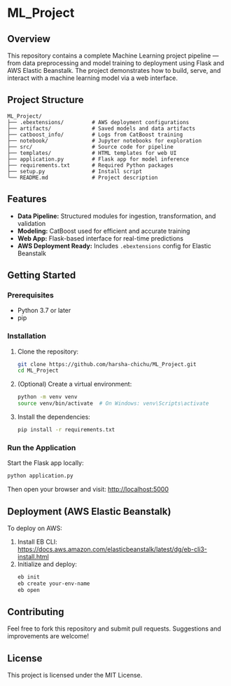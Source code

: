 # ML_Project

## Overview

This repository contains a complete Machine Learning project pipeline — from data preprocessing and model training to deployment using Flask and AWS Elastic Beanstalk. The project demonstrates how to build, serve, and interact with a machine learning model via a web interface.

## Project Structure

```
ML_Project/
├── .ebextensions/         # AWS deployment configurations
├── artifacts/             # Saved models and data artifacts
├── catboost_info/         # Logs from CatBoost training
├── notebook/              # Jupyter notebooks for exploration
├── src/                   # Source code for pipeline
├── templates/             # HTML templates for web UI
├── application.py         # Flask app for model inference
├── requirements.txt       # Required Python packages
├── setup.py               # Install script
└── README.md              # Project description
```

## Features

- **Data Pipeline:** Structured modules for ingestion, transformation, and validation
- **Modeling:** CatBoost used for efficient and accurate training
- **Web App:** Flask-based interface for real-time predictions
- **AWS Deployment Ready:** Includes `.ebextensions` config for Elastic Beanstalk

## Getting Started

### Prerequisites

- Python 3.7 or later
- pip

### Installation

1. Clone the repository:
   ```bash
   git clone https://github.com/harsha-chichu/ML_Project.git
   cd ML_Project
   ```

2. (Optional) Create a virtual environment:
   ```bash
   python -m venv venv
   source venv/bin/activate  # On Windows: venv\Scripts\activate
   ```

3. Install the dependencies:
   ```bash
   pip install -r requirements.txt
   ```

### Run the Application

Start the Flask app locally:

```bash
python application.py
```

Then open your browser and visit: [http://localhost:5000](http://localhost:5000)

## Deployment (AWS Elastic Beanstalk)

To deploy on AWS:

1. Install EB CLI: https://docs.aws.amazon.com/elasticbeanstalk/latest/dg/eb-cli3-install.html
2. Initialize and deploy:
   ```bash
   eb init
   eb create your-env-name
   eb open
   ```

## Contributing

Feel free to fork this repository and submit pull requests. Suggestions and improvements are welcome!

## License

This project is licensed under the MIT License.

